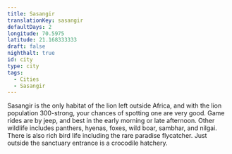```yaml
---
title: Sasangir
translationKey: sasangir
defaultDays: 2
longitude: 70.5975
latitude: 21.168333333
draft: false
nighthalt: true
id: city
type: city
tags:
  - Cities
  - Sasangir
---
```

Sasangir is the only habitat of the lion left outside Africa, and with the lion population 300-strong, your chances of spotting one are very good. Game rides are by jeep, and best in the early morning or late afternoon. Other wildlife includes panthers, hyenas, foxes, wild boar, sambhar, and nilgai. There is also rich bird life including the rare paradise flycatcher. Just outside the sanctuary entrance is a crocodile hatchery.